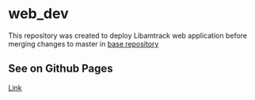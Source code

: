 # web_dev

 This repository was created to deploy Libamtrack web application before merging changes to master in [base repository](https://github.com/libamtrack/web) 

## See on Github Pages
[Link](https://libamtrack.github.io/web_dev/)